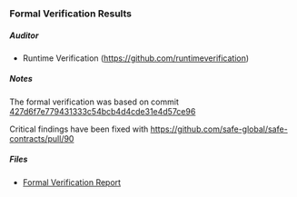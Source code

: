 ### Formal Verification Results

##### Auditor
* Runtime Verification (https://github.com/runtimeverification)

##### Notes
The formal verification was based on commit [427d6f7e779431333c54bcb4d4cde31e4d57ce96](https://github.com/safe-global/safe-contracts/commit/427d6f7e779431333c54bcb4d4cde31e4d57ce96) 

Critical findings have been fixed with https://github.com/safe-global/safe-contracts/pull/90

##### Files
* [Formal Verification Report](Gnosis_Safe_Formal_Verification_Report_1_0_0.pdf)
